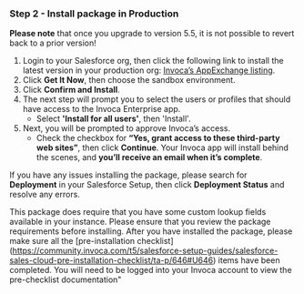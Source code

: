 ### Step 2 - Install package in Production

**Please note** that once you upgrade to version 5.5, it is not possible to revert back to a prior version! 

1. Login to your Salesforce org, then click the following link to install the latest version in your production org: [Invoca’s AppExchange listing](https://test.salesforce.com/packaging/installPackage.apexp?p0=04t2I000000MhnHQAS). 
2. Click **Get It Now**, then choose the sandbox environment.
3. Click **Confirm and Install**.
4. The next step will prompt you to select the users or profiles that should have access to the Invoca Enterprise app. 
    - Select **'Install for all users'**, then 'Install'.
5. Next, you will be prompted to approve Invoca’s access. 
    - Check the checkbox for **“Yes, grant access to these third-party web sites”**, then click **Continue**. Your Invoca app will install behind the scenes, and **you’ll receive an email when it’s complete**. 

If you have any issues installing the package, please search for **Deployment** in your Salesforce Setup, then click **Deployment Status** and resolve any errors. 

This package does require that you have some custom lookup fields available in your instance. Please ensure that you review the package requirements before installing. After you have installed the package, please make sure all the [pre-installation checklist] (https://community.invoca.com/t5/salesforce-setup-guides/salesforce-sales-cloud-pre-installation-checklist/ta-p/646#U646) items have been completed. You will need to be logged into your Invoca account to view the pre-checklist documentation"
